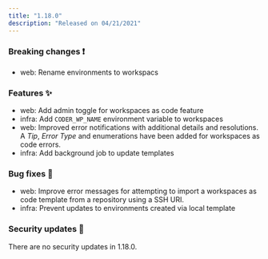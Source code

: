 ```yaml
---
title: "1.18.0"
description: "Released on 04/21/2021"
---
```


### Breaking changes ❗

- web: Rename environments to workspacs

### Features ✨

- web: Add admin toggle for workspaces as code feature
- infra: Add `CODER_WP_NAME` environment variable to workspaces
- web: Improved error notifications with additional details and resolutions. A
  _Tip_, _Error Type_ and enumerations have been added for workspaces as code
  errors.
- infra: Add background job to update templates

### Bug fixes 🐛

- web: Improve error messages for attempting to import a workspaces as code
  template from a repository using a SSH URI.
- infra: Prevent updates to environments created via local template

### Security updates 🔐

There are no security updates in 1.18.0.
